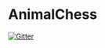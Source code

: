 # AnimalChess

[![Gitter](https://badges.gitter.im/AnimalChess/Lobby.svg)](https://gitter.im/AnimalChess/Lobby?utm_source=badge&utm_medium=badge&utm_campaign=pr-badge&utm_content=badge)